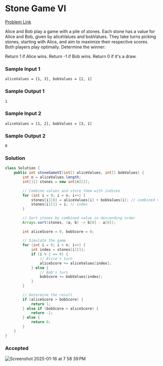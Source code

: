 # Stone Game VI

[Problem Link](https://leetcode.com/problems/stone-game-vi/description/) 

Alice and Bob play a game with a pile of stones. Each stone has a value for Alice and Bob, given by aliceValues and bobValues. They take turns picking stones, starting with Alice, and aim to maximize their respective scores. Both players play optimally.
Determine the winner:

Return 1 if Alice wins.
Return -1 if Bob wins.
Return 0 if it's a draw.

### Sample Input 1
```
aliceValues = [1, 3], bobValues = [2, 1]
```
### Sample Output 1
```
1
```

### Sample Input 2
```
aliceValues = [1, 2], bobValues = [3, 1]
```
### Sample Output 2
```
0
```

### Solution
```java
class Solution {
    public int stoneGameVI(int[] aliceValues, int[] bobValues) {
        int n = aliceValues.length;
        int[][] stones = new int[n][2];
        
        // Combine values and store them with indices
        for (int i = 0; i < n; i++) {
            stones[i][0] = aliceValues[i] + bobValues[i]; // combined value
            stones[i][1] = i; // index
        }
        
        // Sort stones by combined value in descending order
        Arrays.sort(stones, (a, b) -> b[0] - a[0]);
        
        int aliceScore = 0, bobScore = 0;
        
        // Simulate the game
        for (int i = 0; i < n; i++) {
            int index = stones[i][1];
            if (i % 2 == 0) {
                // Alice's turn
                aliceScore += aliceValues[index];
            } else {
                // Bob's turn
                bobScore += bobValues[index];
            }
        }
        
        // Determine the result
        if (aliceScore > bobScore) {
            return 1;
        } else if (bobScore > aliceScore) {
            return -1;
        } else {
            return 0;
        }
    }
}
```

### Accepted
![Screenshot 2025-01-16 at 7 58 39 PM](https://github.com/user-attachments/assets/a83e5994-9837-47a6-aa4e-6fcfc6bfec94)
